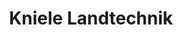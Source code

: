 ---
title: "Kniele Landtechnik"
url: /bad-schussenried/kniele-landtechnik/
shop: Landwirtschaftlich
---